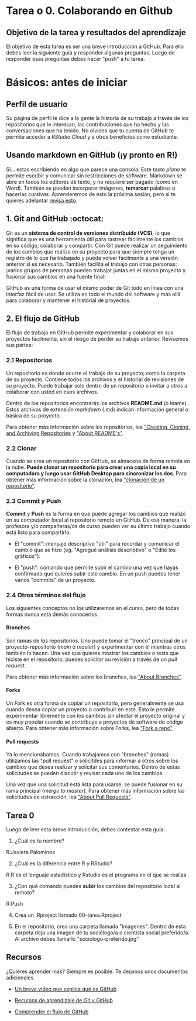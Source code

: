 # Tarea o 0. Colaborando en Github

## Objetivo de la tarea y resultados del aprendizaje

El objetivo de esta tarea es ser una breve introducción a GitHub. Para ello debes leer la siguiente guía y responder algunas preguntas. Luego de responder esas preguntas debes hacer "push" a tu tarea.

# Básicos: antes de iniciar

## Perfil de usuario

Su página de perfil le dice a la gente la historia de su trabajo a través de los repositorios que le interesan, las contribuciones que ha hecho y las conversaciones que ha tenido. No olvides que tu cuenta de GitHub te permite acceder a *RStudio Cloud* y a otros beneficios como estudiante. 

## Usando markdown en GitHub (¡y pronto en R!)

Sí... estas escribiendo en algo que parece una consola. Este *texto plano* te permite escribir y comunicar sin restricciones de software. Markdown se abre en todos los editores de texto, y no requiere ser pagado (como en Word). También se pueden incorporar imágenes, **remarcar** palabras o hacerlas *cursivas*. Aprenderemos de esto la próxima sesión, pero si te quieres adelantar [revisa esto](https://docs.github.com/en/github/writing-on-github/basic-writing-and-formatting-syntax).

## 1. Git and GitHub :octocat:

Git es un **sistema de control de versiones distribuido (VCS)**, lo que significa que es una herramienta útil para rastrear fácilmente los cambios en su código, colaborar y compartir. Con Git puede realizar un seguimiento de los cambios que realiza en su proyecto para que siempre tenga un registro de lo que ha trabajado y pueda volver fácilmente a una versión anterior si es necesario. También facilita el trabajo con otras personas: ¡varios grupos de personas pueden trabajar juntas en el mismo proyecto y fusionar sus cambios en una fuente final!

GitHub es una forma de usar el mismo poder de Git todo en línea con una interfaz fácil de usar. Se utiliza en todo el mundo del software y más allá para colaborar y mantener el historial de proyectos.


## 2. El flujo de GitHub

El flujo de trabajo en  GitHub permite experimentar y colaborar en sus proyectos fácilmente, sin el riesgo de perder su trabajo anterior. Revisemos sus partes:

### 2.1  Repositorios
Un repositorio es donde ocurre el trabajo de su proyecto; como la carpeta de su proyecto. Contiene todos los archivos y el historial de revisiones de su proyecto. Puede trabajar solo dentro de un repositorio o invitar a otros a colaborar con usted en esos archivos.

Dentro de los repositorios encontrarás los archivos **README.md** (o léame). Estos archivos de extensión *markdown* (.md) indican información general o básica de su proyecto. 

Para obtener más información sobre los repositorios, lea ["Creating, Cloning, and Archiving Repositories](https://docs.github.com/en/github/creating-cloning-and-archiving-repositories/about-repositories) y ["About README's"](https://docs.github.com/en/github/creating-cloning-and-archiving-repositories/about-readmes). 


### 2.2  Clonar

Cuando se crea un repositorio con GitHub, se almacena de forma remota en la nube. **Puede clonar un repositorio para crear una copia local en su computadora y luego usar GitHub Desktop para sincronizar los dos**. Para obtener más información sobre la clonación, lea ["clonación de un repositorio"](https://docs.github.com/en/github/creating-cloning-and-archiving-repositories/cloning-a-repository).

### 2.3 Commit y Push

**Commit** y **Push** es la forma en que puede agregar los cambios que realizó en su computador local al repositorio remoto en GitHub. De esa manera, la profesora y/o compañeras/os de curso pueden ver su último trabajo cuando está listo para compartirlo.

- El "commit": mensaje descriptivo "útil" para recordar y comunicar el cambio que se hizo (eg. "Agregué análisis descriptivo" o "Edité los gráficos").

- El "push":  comando que permite subir el cambio una vez que hayas confirmado que quieres subir este cambio. En un push puedes tener varios "commits" de un proyecto. 


### 2.4 Otros términos del flujo

Los siguientes conceptos no los utilizaremos en el curso, pero de todas formas nunca está demás conocerlos.


####  Branches

Son ramas de los repositorios.  Uno puede tomar el "tronco" principal de un proyecto-repositorio (*main* o *master*) y experimentar con él mientras otros también lo hacen. Una vez que quieres mostrar los cambios o tests que hiciste en el repositorio, puedes solicitar su revisión a través de un *pull request*.

Para obtener más información sobre los branches, lea ["About Branches"](https://docs.github.com/en/github/collaborating-with-issues-and-pull-requests/about-branches).

#### Forks

Un Fork es otra forma de copiar un repositorio, pero generalmente se usa cuando desea copiar un proyecto o contribuir en este. Esto le permite experimentar libremente con los cambios sin afectar el proyecto original y es muy popular cuando se contribuye a proyectos de software de código abierto. Para obtener más información sobre Forks, lea ["Fork a repo"](https://docs.github.com/en/github/getting-started-with-github/fork-a-repo)

#### Pull requests

Ya lo mencionábamos. Cuando trabajamos con "branches" (ramas) utilizamos las "pull request" o solicitdes para informar a otros sobre los cambios que desea realizar y solicitar sus comentarios. Dentro de estas solicitudes se pueden discutir y revisar cada uno de los cambios.

Una vez que una solicitud  está lista para usarse, se puede fusionar en su rama principal (*merge to master*). Para obtener más información sobre las solicitudes de estracción, lea ["About Pull Requests"](https://docs.github.com/en/github/collaborating-with-issues-and-pull-requests/about-pull-requests).

##  Tarea 0

Luego de leer esta breve introducción, debes contestar esta guía:

1. ¿Cuál es tu nombre?

R:Javiera Palominos

2. ¿Cuál es la diferencia entre R y RStudio?


R:R es el lenguaje estadístico y Rstudio es el programa en el que se realiza 

3. ¿Con qué comando puedes **subir** los cambios del repositorio local al remoto?

R:Push

4. Crea un .Rproject llamado 00-tarea.Rproject

5. En el repositorio, crea una carpeta llamada "imagenes". Dentro de esta carpeta deja una imagen de tu sociólogo/a o cientista social preferido/a. Al archivo debes llamarlo "sociologo-preferido.jpg"


## Recursos

¿Quiéres aprender más? Siempre es posible. Te dejamos unos documentos adicionales 
- <i class="fab fa-youtube"></i> [Un breve video que explica qué es GitHub](https://www.youtube.com/watch?v=w3jLJU7DT5E&feature=youtu.be) 

- <i class="fas fa-book"></i> [Recursos de aprendizaje de Git y GitHub](https://docs.github.com/en/github/getting-started-with-github/git-and-github-learning-resources) 

- <i class="fas fa-external-link-square-alt"></i> [Comprender el flujo de GitHub](https://guides.github.com/introduction/flow/)
